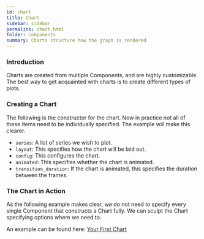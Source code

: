 ```yaml
---
id: chart
title: Chart
sidebar: sidebar
permalink: chart.html
folder: components
summary: Charts structure how the graph is rendered
---
```


### Introduction

Charts are created from multiple Components, and are highly customizable. The best way to get acquainted with charts is to create different types of plots.

### Creating a Chart

The following is the constructor for the chart. Now in practice not all of these items need to be individually specified. The example will make this clearer.

 * ```series```: A list of series we wish to plot.
 * ```layout```: This specifies how the chart will be laid out.
 * ```config```: This configures the chart.
 * ```animated```: This specifies whether the chart is animated.
 * ```transition_duration```: If the chart is animated, this specifies the duration between the frames.



### The Chart in Action

As the following example makes  clear, we do not need to specify every single Component that constructs a Chart fully. We can sculpt the Chart specifying options where we need to.

An example can be found here: [Your First Chart](/first_chart.html)